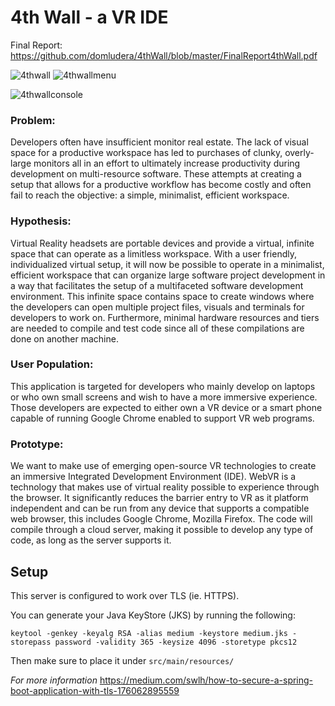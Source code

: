 # 4th Wall - a VR IDE

Final Report: https://github.com/domludera/4thWall/blob/master/FinalReport4thWall.pdf

![4thwall](https://user-images.githubusercontent.com/31933091/118828636-6fc3cd00-b88b-11eb-9cd3-fb54a41ce462.png)
![4thwallmenu](https://user-images.githubusercontent.com/31933091/118828758-8c600500-b88b-11eb-9950-c75dbd7f38c2.png)

![4thwallconsole](https://user-images.githubusercontent.com/31933091/118828674-781c0800-b88b-11eb-85fb-7ff699faccd9.png)


### Problem: 
Developers often have insufficient monitor real estate. The lack of visual space for a productive workspace has led to purchases of clunky, overly-large monitors all in an effort to ultimately increase productivity during development on multi-resource software. These attempts at creating a setup that allows for a productive workflow has become costly and often fail to reach the objective: a simple, minimalist, efficient workspace. 

### Hypothesis: 
Virtual Reality headsets are portable devices and provide a virtual, infinite space that can operate as a limitless workspace. With a user friendly, individualized virtual setup, it will now be possible to operate in a minimalist, efficient workspace that can organize large software project development in a way that facilitates the setup of a multifaceted software development environment.  This infinite space contains space to create windows where the developers can open multiple project files, visuals and terminals for developers to work on. Furthermore, minimal hardware resources and tiers are needed to compile and test code since all of these compilations are done on another machine.

### User Population: 
This application is targeted for developers who mainly develop on laptops or who own small screens and wish to have a more immersive experience. Those developers are expected to either own a VR device or a smart phone capable of running Google Chrome enabled to support VR web programs.

### Prototype: 
We want to make use of emerging open-source VR technologies to create an immersive Integrated Development Environment (IDE). WebVR is a technology that makes use of virtual reality possible to experience through the browser. It significantly reduces the barrier entry to VR as it platform independent and can be run from any device that supports a compatible web browser, this includes Google Chrome, Mozilla Firefox. The code will compile through a cloud server, making it possible to develop any type of code, as long as the server supports it.

## Setup

This server is configured to work over TLS (ie. HTTPS).

You can generate your Java KeyStore (JKS) by running the following:

```keytool -genkey -keyalg RSA -alias medium -keystore medium.jks -storepass password -validity 365 -keysize 4096 -storetype pkcs12```

Then make sure to place it under ```src/main/resources/```

_For more information_
https://medium.com/swlh/how-to-secure-a-spring-boot-application-with-tls-176062895559
